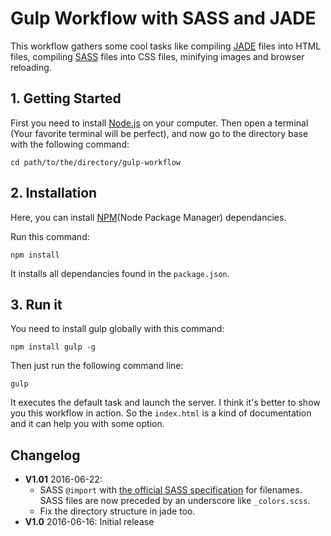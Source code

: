 # Gulp Workflow with SASS and JADE
This workflow gathers some cool tasks like compiling [JADE](http://jade-lang.com/ "JADE official website") files into HTML files, compiling [SASS](http://sass-lang.com/ "SASS official website") files into CSS files, minifying images and browser reloading.

## 1\. Getting Started

First you need to install [Node.js](https://nodejs.org/en/ "officiel Nodejs website") on your computer. Then open a terminal (Your favorite terminal will be perfect), and now go to the directory base with the following command:

`cd path/to/the/directory/gulp-workflow`


## 2\. Installation

Here, you can install [NPM](https://www.npmjs.com/ "npmjs official website")(Node Package Manager) dependancies.

Run this command:

`npm install`

It installs all dependancies found in the `package.json`.


## 3\. Run it

You need to install gulp globally with this command:

`npm install gulp -g`

Then just run the following command line:

`gulp`

It executes the default task and launch the server.
I think it's better to show you this workflow in action. So the `index.html` is a kind of documentation and it can help you with some option.

## Changelog
* **V1.01** 2016-06-22:
    * SASS `@import` with [the official SASS specification](http://sass-lang.com/guide "SASS Guide") for filenames. SASS files are now preceded by an underscore like `_colors.scss`.
    * Fix the directory structure in jade too.
* **V1.0** 2016-06-16: Initial release
